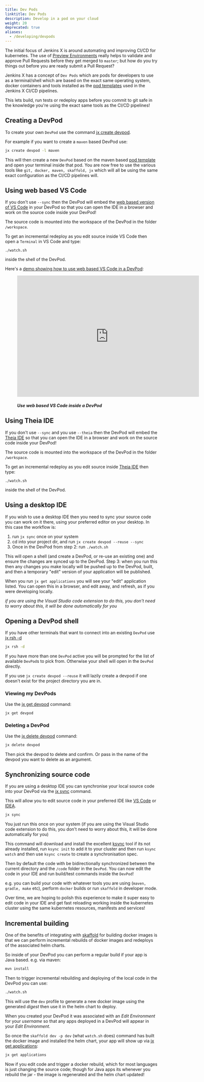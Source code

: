 ```yaml
---
title: Dev Pods
linktitle: Dev Pods
description: Develop in a pod on your cloud
weight: 20
deprecated: true
aliases:
  - /developing/devpods
---
```


The initial focus of Jenkins X is around automating and improving CI/CD for kubernetes. The use of [Preview Environments](/about/concepts/features/#preview-environments) really helps to validate and approve Pull Requests before they get merged to `master`; but how do you try things out before you are ready submit a Pull Request?

Jenkins X has a concept of `Dev Pods` which are pods for developers to use as a terminal/shell which are based on the exact same operating system, docker containers and tools installed as the [pod templates](/docs/resources/guides/managing-jx/common-tasks/pod-templates/) used in the Jenkins X CI/CD pipelines.

This lets build, run tests or redeploy apps before you commit to git safe in the knowledge you're using the exact same tools as the CI/CD pipelines!

## Creating a DevPod

To create your own `DevPod` use the command [jx create devpod](/commands/jx_create_devpod/).

For example if you want to create a `maven` based DevPod use:

```sh
jx create devpod -l maven
```

This will then create a new `DevPod` based on the maven based [pod template](/docs/resources/guides/managing-jx/common-tasks/pod-templates/) and open your terminal inside that pod. You are now free to use the various tools like `git, docker, maven, skaffold, jx` which will all be using the same exact configuration as the CI/CD pipelines will.


## Using web based VS Code

If you don't use `--sync` then the DevPod will embed the [web based version of VS Code](https://github.com/cdr/code-server) in your DevPod so that you can open the IDE in a browser and work on the source code inside your DevPod!

The source code is mounted into the workspace of the DevPod in the folder `/workspace`.

To get an incremental redeploy as you edit source inside VS Code then open a `Terminal` in VS Code and type:

`./watch.sh`

inside the shell of the DevPod.

Here's a [demo showing how to use web based VS Code in a DevPod](/images/developing/vscode-devpod.mp4):

<figure>
<embed src="https://jenkins-x.io/images/developing/vscode-devpod.mp4" autostart="false" height="400" width="600" />
<figcaption>
<h5>Use web based VS Code inside a DevPod</h5>
</figcaption>
</figure>



## Using Theia IDE

If you don't use `--sync` and you use `--theia` then the DevPod will embed the [Theia IDE](https://www.theia-ide.org/) so that you can open the IDE in a browser and work on the source code inside your DevPod!

The source code is mounted into the workspace of the DevPod in the folder `/workspace`.

To get an incremental redeploy as you edit source inside [Theia IDE](https://www.theia-ide.org/) then type:

`./watch.sh`

inside the shell of the DevPod.

## Using a desktop IDE

If you wish to use a desktop IDE then you need to sync your source code you can work on it there, using your preferred editor on your desktop. In this case the workflow is:

1. run `jx sync` once on your system
2. cd into your project dir, and run `jx create devpod --reuse --sync`
3. Once in the DevPod from step 2: run `./watch.sh`

This will open a shell (and create a DevPod, or re-use an existing one) and ensure the changes are synced up to the DevPod. Step 3: when  you run this then any changes you make locally will be pushed up to the DevPod, built, and then a temporary "edit" version of your application will be published.

When you run `jx get applications` you will see your "edit" application listed. You can open this in a browser, and edit away, and refresh, as if you were developing locally.

_if you are using the Visual Studio code extension to do this, you don't need to worry about this, it will be done automatically for you_



## Opening a DevPod shell

If you have other terminals that want to connect into an existing `DevPod` use [jx rsh -d](/commands/jx_rsh/)

```sh
jx rsh -d
```

If you have more than one `DevPod` active you will be prompted for the list of available `DevPod`s to pick from. Otherwise your shell will open in the `DevPod` directly.

If you use `jx create devpod --reuse` it will lazily create a devpod if one doesn't exist for the project  directory you are in.

### Viewing my DevPods

Use the [jx get devpod](/commands/jx_get_devpod/) command:


```sh
jx get devpod
```

### Deleting a DevPod

Use the [jx delete devpod](/commands/jx_delete_devpod/) command:


```sh
jx delete devpod
```

Then pick the devpod to delete and confirm. Or pass in the name of the devpod you want to delete as an argument.


## Synchronizing source code
If you are using a desktop IDE you can synchronise your local source code into your DevPod via the [jx sync](/commands/jx_sync/) command.

This will allow you to edit source code in your preferred IDE like [VS Code](https://code.visualstudio.com/) or [IDEA](https://www.jetbrains.com/idea/).


```sh
jx sync
```

You just run this once on your system (if you are using the Visual Studio code extension to do this, you don't need to worry about this, it will be done automatically for you)

This command will download and install the excellent [ksync](https://github.com/vapor-ware/ksync) tool if its not already installed, run `ksync init` to add it to your cluster and then run `ksync watch` and then use `ksync create` to create a synchronisation spec.

Then by default the code with be bidirectionally synchronized between the current directory and the `/code` folder in the `DevPod`. 
You can now edit the code in your IDE and run build/test commands inside the `DevPod`!

e.g. you can build your code with whatever tools you are using (`maven, gradle, make` etc), perform `docker` builds or run `skaffold` in developer mode.

Over time, we are hoping to polish this experience to make it super easy to edit code in your IDE and get fast reloading working inside the kubernetes cluster using the same kubernetes resources, manifests and services!

## Incremental building

One of the benefits of integrating with [skaffold](https://github.com/GoogleContainerTools/skaffold) for building docker images is that we can perform incremental rebuilds of docker images and redeploys of the associated helm charts.

So inside of your DevPod you can perform a regular build if your app is Java based. e.g. via maven:

```sh
mvn install
```

Then to trigger incremental rebuilding and deploying of the local code in the DevPod you can use:

```sh
./watch.sh
```

This will use the `dev` profile to generate a new docker image using the generated _digest_ then use it in the helm chart to deploy.

When you created your DevPod it was associated with an _Edit Environment_ for your _username_ so that any apps deployed in a DevPod will appear in your _Edit Environment_.

So once the `skaffold dev -p dev` (what `watch.sh` does) command has built the docker image and installed the helm chart, your app will show up via  [jx get applications](/commands/jx_get_applications/):

```sh
jx get applications
```

Now if you edit code and trigger a docker rebuild, which for most languages is just changing the source code; though for Java apps its whenever you rebuild the jar - the image is regenerated and the helm chart updated!

